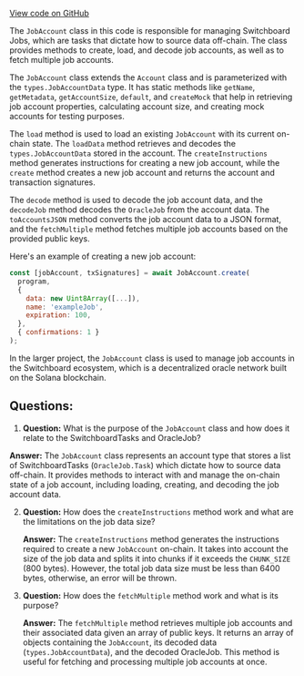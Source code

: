 [View code on GitHub](https://github.com/switchboard-xyz/sbv2-solana/blob/master/javascript/solana.js/src/accounts/jobAccount.ts)

The `JobAccount` class in this code is responsible for managing Switchboard Jobs, which are tasks that dictate how to source data off-chain. The class provides methods to create, load, and decode job accounts, as well as to fetch multiple job accounts.

The `JobAccount` class extends the `Account` class and is parameterized with the `types.JobAccountData` type. It has static methods like `getName`, `getMetadata`, `getAccountSize`, `default`, and `createMock` that help in retrieving job account properties, calculating account size, and creating mock accounts for testing purposes.

The `load` method is used to load an existing `JobAccount` with its current on-chain state. The `loadData` method retrieves and decodes the `types.JobAccountData` stored in the account. The `createInstructions` method generates instructions for creating a new job account, while the `create` method creates a new job account and returns the account and transaction signatures.

The `decode` method is used to decode the job account data, and the `decodeJob` method decodes the `OracleJob` from the account data. The `toAccountsJSON` method converts the job account data to a JSON format, and the `fetchMultiple` method fetches multiple job accounts based on the provided public keys.

Here's an example of creating a new job account:

```javascript
const [jobAccount, txSignatures] = await JobAccount.create(
  program,
  {
    data: new Uint8Array([...]),
    name: 'exampleJob',
    expiration: 100,
  },
  { confirmations: 1 }
);
```

In the larger project, the `JobAccount` class is used to manage job accounts in the Switchboard ecosystem, which is a decentralized oracle network built on the Solana blockchain.
## Questions: 
 1. **Question:** What is the purpose of the `JobAccount` class and how does it relate to the SwitchboardTasks and OracleJob?

   **Answer:** The `JobAccount` class represents an account type that stores a list of SwitchboardTasks (`OracleJob.Task`) which dictate how to source data off-chain. It provides methods to interact with and manage the on-chain state of a job account, including loading, creating, and decoding the job account data.

2. **Question:** How does the `createInstructions` method work and what are the limitations on the job data size?

   **Answer:** The `createInstructions` method generates the instructions required to create a new `JobAccount` on-chain. It takes into account the size of the job data and splits it into chunks if it exceeds the `CHUNK_SIZE` (800 bytes). However, the total job data size must be less than 6400 bytes, otherwise, an error will be thrown.

3. **Question:** How does the `fetchMultiple` method work and what is its purpose?

   **Answer:** The `fetchMultiple` method retrieves multiple job accounts and their associated data given an array of public keys. It returns an array of objects containing the `JobAccount`, its decoded data (`types.JobAccountData`), and the decoded OracleJob. This method is useful for fetching and processing multiple job accounts at once.